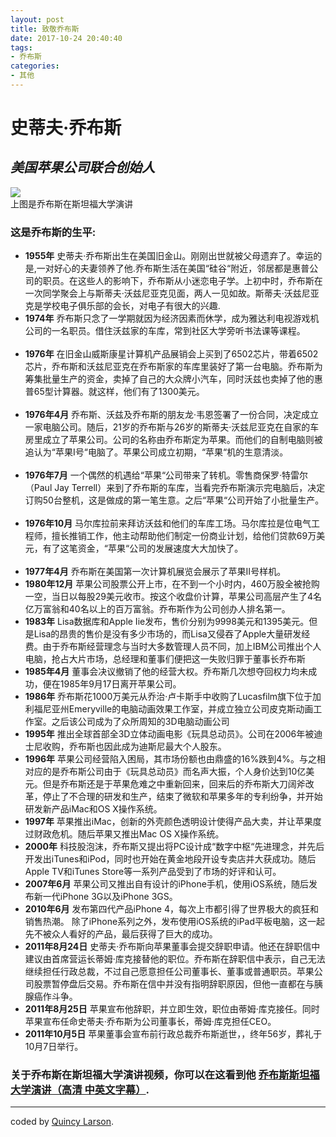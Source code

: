 ```yaml
---
layout: post
title: 致敬乔布斯
date: 2017-10-24 20:40:40
tags:
- 乔布斯
categories:
- 其他
---
```


<div class="container">
  <div class="jumbotron">
    <div class="row">
      <div class="col-xs-12">
        <h1 class="text-center">史蒂夫·乔布斯</h1>
        <h2 class="text-center"><em>美国苹果公司联合创始人</em></h2>
        <div class="thumbnail full-image"><img src="http://oy9dwtsnx.bkt.clouddn.com/%E4%B9%94%E5%B8%83%E6%96%AF.jpg">
          <div class="caption text-center">上图是乔布斯在斯坦福大学演讲</div>
        </div>
        <!--more-->
        <div class="col-xs-12 col-sm-10 col-sm-offset-1 col-md-8 col-md-offset-2">
          <h3 class="text-center">这是乔布斯的生平:</h3>
          <ul>
            <li><strong>1955年</strong> 史蒂夫·乔布斯出生在美国旧金山。刚刚出世就被父母遗弃了。幸运的是,一对好心的夫妻领养了他.乔布斯生活在美国“硅谷“附近，邻居都是惠普公司的职员。在这些人的影响下，乔布斯从小迷恋电子学。上初中时，乔布斯在一次同学聚会上与斯蒂夫·沃兹尼亚克见面，两人一见如故。斯蒂夫·沃兹尼亚克是学校电子俱乐部的会长，对电子有很大的兴趣.
            </li>
            <li><strong>1974年</strong> 乔布斯只念了一学期就因为经济因素而休学，成为雅达利电视游戏机公司的一名职员。借住沃兹家的车库，常到社区大学旁听书法课等课程。</li></br>
            <li><strong>1976年</strong> 在旧金山威斯康星计算机产品展销会上买到了6502芯片，带着6502芯片，乔布斯和沃兹尼亚克在乔布斯家的车库里装好了第一台电脑。乔布斯为筹集批量生产的资金，卖掉了自己的大众牌小汽车，同时沃兹也卖掉了他的惠普65型计算器。就这样，他们有了1300美元。</li></br>
            <li><strong>1976年4月</strong> 乔布斯、沃兹及乔布斯的朋友龙·韦恩签署了一份合同，决定成立一家电脑公司。随后，21岁的乔布斯与26岁的斯蒂夫·沃兹尼亚克在自家的车房里成立了苹果公司。公司的名称由乔布斯定为苹果。而他们的自制电脑则被追认为“苹果Ⅰ号“电脑了。苹果公司成立初期，“苹果“机的生意清淡。</li></br>
            <li><strong>1976年7月</strong> 一个偶然的机遇给“苹果“公司带来了转机。零售商保罗·特雷尔（Paul Jay Terrell）来到了乔布斯的车库，当看完乔布斯演示完电脑后，决定订购50台整机，这是做成的第一笔生意。之后“苹果“公司开始了小批量生产。</li>  </br>      
            <li><strong>1976年10月</strong> 马尔库拉前来拜访沃兹和他们的车库工场。马尔库拉是位电气工程师，擅长推销工作，他主动帮助他们制定一份商业计划，给他们贷款69万美元，有了这笔资金，“苹果“公司的发展速度大大加快了。</li>  </br>      
            <li><strong>1977年4月</strong> 乔布斯在美国第一次计算机展览会展示了苹果Ⅱ号样机。</li>      
            <li><strong>1980年12月</strong> 苹果公司股票公开上市，在不到一个小时内，460万股全被抢购一空，当日以每股29美元收市。按这个收盘价计算，苹果公司高层产生了4名亿万富翁和40名以上的百万富翁。乔布斯作为公司创办人排名第一。</li>        
            <li><strong>1983年</strong> Lisa数据库和Apple Iie发布，售价分别为9998美元和1395美元。但是Lisa的昂贵的售价是没有多少市场的，而Lisa又侵吞了Apple大量研发经费。由于乔布斯经营理念与当时大多数管理人员不同，加上IBM公司推出个人电脑，抢占大片市场，总经理和董事们便把这一失败归罪于董事长乔布斯</li>
            <li><strong>1985年4月</strong> 董事会决议撤销了他的经营大权。乔布斯几次想夺回权力均未成功，便在1985年9月17日离开苹果公司。</li>    
            <li><strong>1986年</strong> 乔布斯花1000万美元从乔治·卢卡斯手中收购了Lucasfilm旗下位于加利福尼亚州Emeryville的电脑动画效果工作室，并成立独立公司皮克斯动画工作室。之后该公司成为了众所周知的3D电脑动画公司</li>     
            <li><strong>1995年</strong> 推出全球首部全3D立体动画电影《玩具总动员》。公司在2006年被迪士尼收购，乔布斯也因此成为迪斯尼最大个人股东。</li>   
            <li><strong>1996年</strong> 苹果公司经营陷入困局，其市场份额也由鼎盛的16%跌到4%。与之相对应的是乔布斯公司由于《玩具总动员》而名声大振，个人身价达到10亿美元。但是乔布斯还是于苹果危难之中重新回来，回来后的乔布斯大刀阔斧改革，停止了不合理的研发和生产，结束了微软和苹果多年的专利纷争，并开始研发新产品iMac和OS X操作系统。</li>
            <li><strong>1997年</strong> 苹果推出iMac，创新的外壳颜色透明设计使得产品大卖，并让苹果度过财政危机。随后苹果又推出Mac OS X操作系统。</li>
            <li><strong>2000年</strong> 科技股泡沫，乔布斯又提出将PC设计成“数字中枢“先进理念，并先后开发出iTunes和iPod，同时也开始在黄金地段开设专卖店并大获成功。随后Apple TV和iTunes Store等一系列产品受到了市场的好评和认可。</li>
            <li><strong>2007年6月</strong> 苹果公司又推出自有设计的iPhone手机，使用iOS系统，随后发布新一代iPhone 3G以及iPhone 3GS。</li>
            <li><strong>2010年6月</strong> 发布第四代产品iPhone 4，每次上市都引得了世界极大的疯狂和销售热潮。
            除了iPhone系列之外，发布使用iOS系统的iPad平板电脑，这一起先不被众人看好的产品，最后获得了巨大的成功。</li>
            <li><strong>2011年8月24日</strong> 史蒂夫·乔布斯向苹果董事会提交辞职申请。他还在辞职信中建议由首席营运长蒂姆·库克接替他的职位。乔布斯在辞职信中表示，自己无法继续担任行政总裁，不过自己愿意担任公司董事长、董事或普通职员。苹果公司股票暂停盘后交易。乔布斯在信中并没有指明辞职原因，但他一直都在与胰腺癌作斗争。</li>      
            <li><strong>2011年8月25日</strong> 苹果宣布他辞职，并立即生效，职位由蒂姆·库克接任。同时苹果宣布任命史蒂夫·乔布斯为公司董事长，蒂姆·库克担任CEO。</li>
             <li><strong>2011年10月5日</strong> 苹果董事会宣布前行政总裁乔布斯逝世，，终年56岁，葬礼于10月7日举行。</li>      
          </ul>
          <!--<blockquote>
            <p>"Borlaug's life and achievement are testimony to the far-reaching contribution that one man's towering intellect, persistence and scientific vision can make to human peace and progress."</p>
            <footer><cite>Indian Prime Minister Manmohan Singh</cite></footer>
          </blockquote>
          -->
          <h3>关于乔布斯在斯坦福大学演讲视频，你可以在这看到他 <a href="https://www.bilibili.com/video/av4832217/?from=search&seid=3858014814852675633" target="_blank">乔布斯斯坦福大学演讲（高清 中英文字幕）</a>.</h3>
        </div>
      </div>
    </div>
  </div>
  <footer class="text-center">
    <hr>
    <p>coded by <a href="https://www.freecodecamp.com/quincylarson" target="_blank">Quincy Larson</a>.</p>
  </footer>  
</div>  
